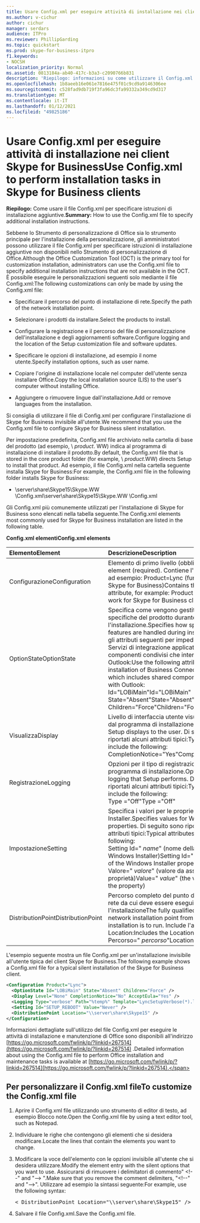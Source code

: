 ```yaml
---
title: Usare Config.xml per eseguire attività di installazione nei client Skype for Business
ms.author: v-cichur
author: cichur
manager: serdars
audience: ITPro
ms.reviewer: PhillipGarding
ms.topic: quickstart
ms.prod: skype-for-business-itpro
f1.keywords:
- NOCSH
localization_priority: Normal
ms.assetid: 0813184a-ab40-417c-b3a3-c2090766b831
description: 'Riepilogo: informazioni su come utilizzare il Config.xml per specificare istruzioni di installazione aggiuntive.'
ms.openlocfilehash: 1b8aeeb16e061e7816e475f01c9cd9a9146306ee
ms.sourcegitcommit: c528fad9db719f3fa96dc3fa99332a349cd9d317
ms.translationtype: MT
ms.contentlocale: it-IT
ms.lasthandoff: 01/12/2021
ms.locfileid: "49825186"
---
```

# <a name="use-configxml-to-perform-installation-tasks-in-skype-for-business-clients"></a><span data-ttu-id="03c0d-103">Usare Config.xml per eseguire attività di installazione nei client Skype for Business</span><span class="sxs-lookup"><span data-stu-id="03c0d-103">Use Config.xml to perform installation tasks in Skype for Business clients</span></span>

<span data-ttu-id="03c0d-104">**Riepilogo:** Come usare il file Config.xml per specificare istruzioni di installazione aggiuntive.</span><span class="sxs-lookup"><span data-stu-id="03c0d-104">**Summary:** How to use the Config.xml file to specify additional installation instructions.</span></span>

<span data-ttu-id="03c0d-105">Sebbene lo Strumento di personalizzazione di Office sia lo strumento principale per l'installazione della personalizzazione, gli amministratori possono utilizzare il file Config.xml per specificare istruzioni di installazione aggiuntive non disponibili nello Strumento di personalizzazione di Office.</span><span class="sxs-lookup"><span data-stu-id="03c0d-105">Although the Office Customization Tool (OCT) is the primary tool for customization installation, administrators can use the Config.xml file to specify additional installation instructions that are not available in the OCT.</span></span> <span data-ttu-id="03c0d-106">È possibile eseguire le personalizzazioni seguenti solo mediante il file Config.xml:</span><span class="sxs-lookup"><span data-stu-id="03c0d-106">The following customizations can only be made by using the Config.xml file:</span></span>

- <span data-ttu-id="03c0d-107">Specificare il percorso del punto di installazione di rete.</span><span class="sxs-lookup"><span data-stu-id="03c0d-107">Specify the path of the network installation point.</span></span>

- <span data-ttu-id="03c0d-108">Selezionare i prodotti da installare.</span><span class="sxs-lookup"><span data-stu-id="03c0d-108">Select the products to install.</span></span>

- <span data-ttu-id="03c0d-109">Configurare la registrazione e il percorso del file di personalizzazione dell'installazione e degli aggiornamenti software.</span><span class="sxs-lookup"><span data-stu-id="03c0d-109">Configure logging and the location of the Setup customization file and software updates.</span></span>

- <span data-ttu-id="03c0d-110">Specificare le opzioni di installazione, ad esempio il nome utente.</span><span class="sxs-lookup"><span data-stu-id="03c0d-110">Specify installation options, such as user name.</span></span>

- <span data-ttu-id="03c0d-111">Copiare l'origine di installazione locale nel computer dell'utente senza installare Office.</span><span class="sxs-lookup"><span data-stu-id="03c0d-111">Copy the local installation source (LIS) to the user's computer without installing Office.</span></span>

- <span data-ttu-id="03c0d-112">Aggiungere o rimuovere lingue dall'installazione.</span><span class="sxs-lookup"><span data-stu-id="03c0d-112">Add or remove languages from the installation.</span></span>

<span data-ttu-id="03c0d-113">Si consiglia di utilizzare il file di Config.xml per configurare l'installazione di Skype for Business invisibile all'utente.</span><span class="sxs-lookup"><span data-stu-id="03c0d-113">We recommend that you use the Config.xml file to configure Skype for Business silent installation.</span></span> 

<span data-ttu-id="03c0d-114">Per impostazione predefinita, Config.xml file archiviato nella cartella di base del prodotto (ad esempio, \ _product_. WW) indica al programma di installazione di installare il prodotto.</span><span class="sxs-lookup"><span data-stu-id="03c0d-114">By default, the Config.xml file that is stored in the core product folder (for example, \ _product_.WW) directs Setup to install that product.</span></span> <span data-ttu-id="03c0d-115">Ad esempio, il file Config.xml nella cartella seguente installa Skype for Business:</span><span class="sxs-lookup"><span data-stu-id="03c0d-115">For example, the Config.xml file in the following folder installs Skype for Business:</span></span>

- <span data-ttu-id="03c0d-116">\\server\share\Skype15\Skype.WW \Config.xml</span><span class="sxs-lookup"><span data-stu-id="03c0d-116">\\server\share\Skype15\Skype.WW \Config.xml</span></span>

<span data-ttu-id="03c0d-117">Gli Config.xml più comunemente utilizzati per l'installazione di Skype for Business sono elencati nella tabella seguente.</span><span class="sxs-lookup"><span data-stu-id="03c0d-117">The Config.xml elements most commonly used for Skype for Business installation are listed in the following table.</span></span>

<span data-ttu-id="03c0d-118">**Config.xml elementi**</span><span class="sxs-lookup"><span data-stu-id="03c0d-118">**Config.xml elements**</span></span>


| <span data-ttu-id="03c0d-119">**Elemento**</span><span class="sxs-lookup"><span data-stu-id="03c0d-119">**Element**</span></span>              | <span data-ttu-id="03c0d-120">**Descrizione**</span><span class="sxs-lookup"><span data-stu-id="03c0d-120">**Description**</span></span>                                                                                                                                                                                                                                                                                         |
|:-------------------------|:--------------------------------------------------------------------------------------------------------------------------------------------------------------------------------------------------------------------------------------------------------------------------------------------------------|
| <span data-ttu-id="03c0d-121">Configurazione</span><span class="sxs-lookup"><span data-stu-id="03c0d-121">Configuration</span></span>  <br/>     | <span data-ttu-id="03c0d-122">Elemento di primo livello (obbligatorio).</span><span class="sxs-lookup"><span data-stu-id="03c0d-122">Top-level element (required).</span></span> <span data-ttu-id="03c0d-123">Contiene l'attributo Product, ad esempio: Product=Lync (funzionerà per i client Skype for Business)</span><span class="sxs-lookup"><span data-stu-id="03c0d-123">Contains the Product attribute, for example: Product=Lync (This will work for Skype for Business clients)</span></span>  <br/>                                                                                                                                                          |
| <span data-ttu-id="03c0d-124">OptionState</span><span class="sxs-lookup"><span data-stu-id="03c0d-124">OptionState</span></span>  <br/>       | <span data-ttu-id="03c0d-125">Specifica come vengono gestite caratteristiche specifiche del prodotto durante l'installazione.</span><span class="sxs-lookup"><span data-stu-id="03c0d-125">Specifies how specific product features are handled during installation.</span></span> <span data-ttu-id="03c0d-126">Utilizzare gli attributi seguenti per impedire l'installazione di Servizi di integrazione applicativa, che include componenti condivisi che interferiscono con Outlook:</span><span class="sxs-lookup"><span data-stu-id="03c0d-126">Use the following attributes to prevent installation of Business Connectivity Services, which includes shared components that interfere with Outlook:</span></span> <br/>  <span data-ttu-id="03c0d-127">Id="LOBiMain"</span><span class="sxs-lookup"><span data-stu-id="03c0d-127">Id="LOBiMain"</span></span> <br/>  <span data-ttu-id="03c0d-128">State="Absent"</span><span class="sxs-lookup"><span data-stu-id="03c0d-128">State="Absent"</span></span> <br/>  <span data-ttu-id="03c0d-129">Children="Force"</span><span class="sxs-lookup"><span data-stu-id="03c0d-129">Children="Force"</span></span> <br/> |
| <span data-ttu-id="03c0d-130">Visualizza</span><span class="sxs-lookup"><span data-stu-id="03c0d-130">Display</span></span>  <br/>           | <span data-ttu-id="03c0d-131">Livello di interfaccia utente visualizzato all'utente dal programma di installazione.</span><span class="sxs-lookup"><span data-stu-id="03c0d-131">The level of UI that Setup displays to the user.</span></span> <span data-ttu-id="03c0d-132">Di seguito sono riportati alcuni attributi tipici:</span><span class="sxs-lookup"><span data-stu-id="03c0d-132">Typical attributes include the following:</span></span> <br/>  <span data-ttu-id="03c0d-133">CompletionNotice="Yes"</span><span class="sxs-lookup"><span data-stu-id="03c0d-133">CompletionNotice="Yes"</span></span>                                                                                                                                                                                |
| <span data-ttu-id="03c0d-134">Registrazione</span><span class="sxs-lookup"><span data-stu-id="03c0d-134">Logging</span></span>  <br/>           | <span data-ttu-id="03c0d-135">Opzioni per il tipo di registrazione eseguito dal programma di installazione.</span><span class="sxs-lookup"><span data-stu-id="03c0d-135">Options for the kind of logging that Setup performs.</span></span> <span data-ttu-id="03c0d-136">Di seguito sono riportati alcuni attributi tipici:</span><span class="sxs-lookup"><span data-stu-id="03c0d-136">Typical attributes include the following:</span></span> <br/>  <span data-ttu-id="03c0d-137">Type ="Off"</span><span class="sxs-lookup"><span data-stu-id="03c0d-137">Type ="Off"</span></span>                                                                                                                                                                                       |
| <span data-ttu-id="03c0d-138">Impostazione</span><span class="sxs-lookup"><span data-stu-id="03c0d-138">Setting</span></span>  <br/>           | <span data-ttu-id="03c0d-139">Specifica i valori per le proprietà di Windows Installer.</span><span class="sxs-lookup"><span data-stu-id="03c0d-139">Specifies values for Windows Installer properties.</span></span> <span data-ttu-id="03c0d-140">Di seguito sono riportati alcuni attributi tipici:</span><span class="sxs-lookup"><span data-stu-id="03c0d-140">Typical attributes include the following:</span></span> <br/>  <span data-ttu-id="03c0d-141">Setting Id=" *name*" (nome della proprietà di Windows Installer)</span><span class="sxs-lookup"><span data-stu-id="03c0d-141">Setting Id=" *name*" (the name of the Windows Installer property)</span></span>  <br/>  <span data-ttu-id="03c0d-142">Valore=" *valore*" (valore da assegnare alla proprietà)</span><span class="sxs-lookup"><span data-stu-id="03c0d-142">Value=" *value*" (the value to assign to the property)</span></span>  <br/>                                                             |
| <span data-ttu-id="03c0d-143">DistributionPoint</span><span class="sxs-lookup"><span data-stu-id="03c0d-143">DistributionPoint</span></span>  <br/> | <span data-ttu-id="03c0d-144">Percorso completo del punto di installazione di rete da cui deve essere eseguita l'installazione</span><span class="sxs-lookup"><span data-stu-id="03c0d-144">The fully qualified path of the network installation point from which the installation is to run.</span></span> <span data-ttu-id="03c0d-145">Include l'attributo Location:</span><span class="sxs-lookup"><span data-stu-id="03c0d-145">Includes the Location attribute:</span></span> <br/>  <span data-ttu-id="03c0d-146">Percorso=" *percorso*"</span><span class="sxs-lookup"><span data-stu-id="03c0d-146">Location=" *path*"</span></span>  <br/>                                                                                                                                     |

<span data-ttu-id="03c0d-147">L'esempio seguente mostra un file Config.xml per un'installazione invisibile all'utente tipica del client Skype for Business.</span><span class="sxs-lookup"><span data-stu-id="03c0d-147">The following example shows a Config.xml file for a typical silent installation of the Skype for Business client.</span></span> 

```xml
<Configuration Product="Lync"> 
  <OptionState Id="LOBiMain" State="Absent" Children="Force" /> 
  <Display Level="None" CompletionNotice="No" AcceptEula="Yes" /> 
  <Logging Type="verbose" Path="%temp%" Template="LyncSetupVerbose(*).log" />
  <Setting Id="SETUP_REBOOT" Value="Never" /> 
  <DistributionPoint Location="\\server\share\Skype15" /> 
</Configuration>
```

<span data-ttu-id="03c0d-148">Informazioni dettagliate sull'utilizzo del file Config.xml per eseguire le attività di installazione e manutenzione di Office sono disponibili all'indirizzo [https://go.microsoft.com/fwlink/p/?linkid=267514](https://go.microsoft.com/fwlink/p/?linkid=267514) .</span><span class="sxs-lookup"><span data-stu-id="03c0d-148">Detailed information about using the Config.xml file to perform Office installation and maintenance tasks is available at [https://go.microsoft.com/fwlink/p/?linkid=267514](https://go.microsoft.com/fwlink/p/?linkid=267514).</span></span>

## <a name="to-customize-the-configxml-file"></a><span data-ttu-id="03c0d-149">Per personalizzare il Config.xml file</span><span class="sxs-lookup"><span data-stu-id="03c0d-149">To customize the Config.xml file</span></span>

1. <span data-ttu-id="03c0d-150">Aprire il Config.xml file utilizzando uno strumento di editor di testo, ad esempio Blocco note.</span><span class="sxs-lookup"><span data-stu-id="03c0d-150">Open the Config.xml file by using a text editor tool, such as Notepad.</span></span>

2. <span data-ttu-id="03c0d-151">Individuare le righe che contengono gli elementi che si desidera modificare.</span><span class="sxs-lookup"><span data-stu-id="03c0d-151">Locate the lines that contain the elements you want to change.</span></span>

3. <span data-ttu-id="03c0d-152">Modificare la voce dell'elemento con le opzioni invisibile all'utente che si desidera utilizzare.</span><span class="sxs-lookup"><span data-stu-id="03c0d-152">Modify the element entry with the silent options that you want to use.</span></span> <span data-ttu-id="03c0d-153">Assicurarsi di rimuovere i delimitatori di commento" \<!--" and "--\> ".</span><span class="sxs-lookup"><span data-stu-id="03c0d-153">Make sure that you remove the comment delimiters, "\<!--" and "--\>".</span></span> <span data-ttu-id="03c0d-154">Utilizzare ad esempio la sintassi seguente:</span><span class="sxs-lookup"><span data-stu-id="03c0d-154">For example, use the following syntax:</span></span>

   <pre>
   < DistributionPoint Location="\\server\share\Skype15" />
   </pre>

4. <span data-ttu-id="03c0d-155">Salvare il file Config.xml.</span><span class="sxs-lookup"><span data-stu-id="03c0d-155">Save the Config.xml file.</span></span>


